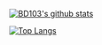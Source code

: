 [![BD103's github stats](https://github-readme-stats.vercel.app/api?username=BD103&count_private=true&show_icons=true&theme=algolia)](https://github.com/BD103)

[![Top Langs](https://github-readme-stats.vercel.app/api/top-langs/?username=BD103&count_private=true&theme=algolia)](https://github.com/BD103)
